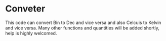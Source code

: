 # Conveter
This code can convert Bin to Dec and vice versa and also Celcuis to Kelvin and vice versa. Many other functions and quantities will be added shortly, help is highly welcomed.
